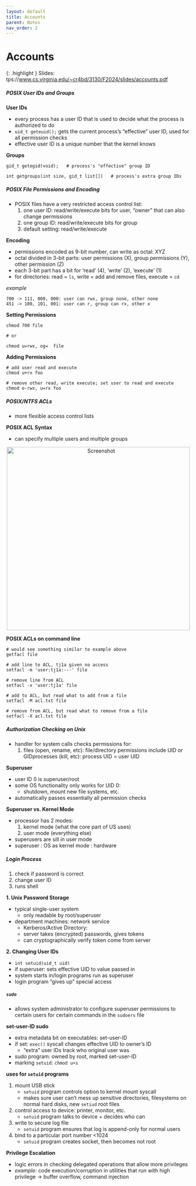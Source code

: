 ```yaml
---
layout: default
title: Accounts
parent: Notes
nav_order: 2
---
```

# Accounts
{: .highlight }
Slides: tps://www.cs.virginia.edu/~cr4bd/3130/F2024/slides/accounts.pdf
##### POSIX User IDs and Groups
**User IDs**
- every process has a user ID that is used to decide what the process is authorized to do
- `uid_t geteuid();` gets the current process’s “effective” user ID, used for all permission checks
- effective user ID is a unique number that the kernel knows

**Groups**
``` shell
gid_t getegid(void);   # process's "effective" group ID

int getgroups(int size, gid_t list[])   # process's extra group IDs
```

##### POSIX File Permissions and Encoding
- POSIX files have a very restricted access control list:
	1. one user ID: read/write/execute bits for user, “owner” that can also change permissions
	2. one group ID: read/write/execute bits for group
	3. default setting: read/write/execute

**Encoding**
- permissions encoded as 9-bit number, can write as octal: XYZ
- octal divided in 3-bit parts: user permissions (X), group permissions (Y), other permission (Z)
- each 3-bit part has a bit for ‘read’ (4), ‘write’ (2), ‘execute’ (1)
- for directories: read = `ls`, write = add and remove files, execute = `cd`

*example*
```
700 -> 111, 000, 000: user can rwx, group none, other none
451 -> 100, 101, 001: user can r, group can rx, other x
```

**Setting Permissions**
```shell
chmod 700 file

# or

chmod u=rwx, og=  file
```

**Adding Permissions**
```shell
# add user read and execute
chmod u+rx foo

# remove other read, write execute; set user to read and execute
chmod o-rwx, u=rx foo
```

##### POSIX/NTFS ACLs
- more flexible access control lists

**POSIX ACL Syntax**
- can specify multiple users and multiple groups
<div style="text-align: center;">
  <img src="{{ Screenshot 2024-09-09 at 11.05.14 AM.png | relative_url }}" alt="Screenshot" width="500">
</div>

**POSIX ACLs on command line**
```shell
# would see something similar to example above
getfacl file

# add line to ACL, tj1a given no access
setfacl -m 'user:tj1a:---' file

# remove line from ACL
setfacl -x 'user:tj1a' file

# add to ACL, but read what to add from a file
setfacl -M acl.txt file

# remove from ACL, but read what to remove from a file
setfacl -X acl.txt file
```

##### Authorization Checking on Unix
- handler for system calls checks permissions for:
	1. files (open, rename, etc): file/directory permissions include UID or GIDprocesses (kill, etc): process UID = user UID

**Superuser**
- user ID 0 is superuser/root
- some OS functionality only works for UID 0:
	- shutdown, mount new file systems, etc.
- automatically passes essentially all permission checks

**Superuser vs. Kernel Mode**
- processor has 2 modes:
	1. kernel mode (what the core part of US uses)
	2. user mode (everything else)
- superusers are sill in user mode
- superuser : OS as kernel mode : hardware
##### Login Process
1. check if password is correct
2. change user ID
3. runs shell

**1. Unix Password Storage**
- typical single-user system
	- only readable by root/superuser
- department machines: network service
	- Kerberos/Active Directory:
	- server takes (encrypted) passwords, gives tokens
	- can cryptographically verify token come from server

**2. Changing User IDs**
- `int setuid(uid_t uid)`
- if superuser: sets effective UID to value passed in
- system starts in/login programs run as superuser
- login program “gives up” special access
##### `sudo`
- allows system administrator to configure superuser permissions to certain users for certain commands in the `sudoers` file

**set-user-ID sudo**
- extra metadata bit on executables: set-user-ID
- if set: `exec()` syscall changes effective UID to owner’s ID
	- “extra” user IDs track who original user was
- sudo program: owned by root, marked set-user-ID
- marking `setuid`: `chmod u+s`

**uses for `setuid` programs**
1. mount USB stick
	- `setuid` program controls option to kernel mount syscall
	- makes sure user can’t mess up sensitive directories, filesystems on normal hard disks, new `setiud` root files
2. control access to device: printer, monitor, etc.
	- `setuid` program talks to device + decides who can
3. write to secure log file
	- `setuid` program ensures that log is append-only for normal users
4. bind to a particular port number <1024
	- `setuid` program creates socket, then becomes not root

**Privilege Escalation**
- logic errors in checking delegated operations that allow more privileges
- *example*: code execution/corruption in utilities that run with high privilege → buffer overflow, command injection